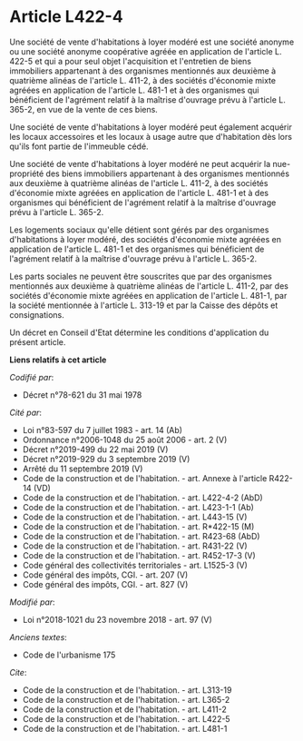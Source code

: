 # Article L422-4

Une société de vente d'habitations à loyer modéré est une société anonyme ou une société anonyme coopérative agréée en
application de l'article L. 422-5 et qui a pour seul objet l'acquisition et l'entretien de biens immobiliers appartenant à
des organismes mentionnés aux deuxième à quatrième alinéas de l'article L. 411-2, à des sociétés d'économie mixte agréées en
application de l'article L. 481-1 et à des organismes qui bénéficient de l'agrément relatif à la maîtrise d'ouvrage prévu à
l'article L. 365-2, en vue de la vente de ces biens. 

Une société de vente d'habitations à loyer modéré peut également acquérir les locaux accessoires et les locaux à usage autre
que d'habitation dès lors qu'ils font partie de l'immeuble cédé. 

Une société de vente d'habitations à loyer modéré ne peut acquérir la nue-propriété des biens immobiliers appartenant à des
organismes mentionnés aux deuxième à quatrième alinéas de l'article L. 411-2, à des sociétés d'économie mixte agréées en
application de l'article L. 481-1 et à des organismes qui bénéficient de l'agrément relatif à la maîtrise d'ouvrage prévu à
l'article L. 365-2. 

Les logements sociaux qu'elle détient sont gérés par des organismes d'habitations à loyer modéré, des sociétés d'économie
mixte agréées en application de l'article L. 481-1 et des organismes qui bénéficient de l'agrément relatif à la maîtrise
d'ouvrage prévu à l'article L. 365-2. 

Les parts sociales ne peuvent être souscrites que par des organismes mentionnés aux deuxième à quatrième alinéas de l'article
L. 411-2, par des sociétés d'économie mixte agréées en application de l'article L. 481-1, par la société mentionnée à
l'article L. 313-19 et par la Caisse des dépôts et consignations. 

Un décret en Conseil d'Etat détermine les conditions d'application du présent article.

**Liens relatifs à cet article**

_Codifié par_:

  - Décret n°78-621 du 31 mai 1978

_Cité par_:

  - Loi n°83-597 du 7 juillet 1983 - art. 14 (Ab)
  - Ordonnance n°2006-1048 du 25 août 2006 - art. 2 (V)
  - Décret n°2019-499 du 22 mai 2019 (V)
  - Décret n°2019-929 du 3 septembre 2019 (V)
  - Arrêté du 11 septembre 2019 (V)
  - Code de la construction et de l'habitation. - art. Annexe à l'article R422-14 (VD)
  - Code de la construction et de l'habitation. - art. L422-4-2 (AbD)
  - Code de la construction et de l'habitation. - art. L423-1-1 (Ab)
  - Code de la construction et de l'habitation. - art. L443-15 (V)
  - Code de la construction et de l'habitation. - art. R*422-15 (M)
  - Code de la construction et de l'habitation. - art. R423-68 (AbD)
  - Code de la construction et de l'habitation. - art. R431-22 (V)
  - Code de la construction et de l'habitation. - art. R452-17-3 (V)
  - Code général des collectivités territoriales - art. L1525-3 (V)
  - Code général des impôts, CGI. - art. 207 (V)
  - Code général des impôts, CGI. - art. 827 (V)

_Modifié par_:

  - Loi n°2018-1021 du 23 novembre 2018 - art. 97 (V)

_Anciens textes_:

  - Code de l'urbanisme 175

_Cite_:

  - Code de la construction et de l'habitation. - art. L313-19
  - Code de la construction et de l'habitation. - art. L365-2
  - Code de la construction et de l'habitation. - art. L411-2
  - Code de la construction et de l'habitation. - art. L422-5
  - Code de la construction et de l'habitation. - art. L481-1
